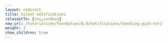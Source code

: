 ```yaml
---
layout: redirect
title: Silent notifications
relevantTo: [ios,cordova]
new_url: /tutorials/en/foundation/8.0/notifications/handling-push-notifications/silent/
weight: 1
show_children: true
---
```


